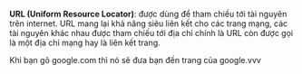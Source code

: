**URL (Uniform Resource Locator)**: được dùng để tham chiếu tới tài nguyên trên internet. URL mang lại khả năng siêu liên kết cho các trang mạng, các tài nguyên khác nhau được tham chiếu tới địa chỉ chính là URL còn được gọi là một địa chỉ mạng hay là liên kết trang.

Khi bạn gõ google.com thì nó sẽ đưa bạn đến trang của google.vvv

